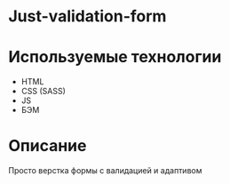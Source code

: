 # Just-validation-form
# Используемые технологии
- HTML
- CSS (SASS)
- JS
- БЭМ
# Описание
Просто верстка формы с валидацией и адаптивом
